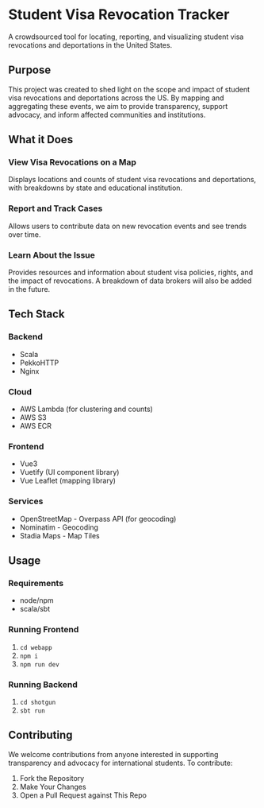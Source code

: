 # Student Visa Revocation Tracker

A crowdsourced tool for locating, reporting, and visualizing student visa revocations and deportations in the United States.

## Purpose

This project was created to shed light on the scope and impact of student visa revocations and deportations across the US. By mapping and aggregating these events, we aim to provide transparency, support advocacy, and inform affected communities and institutions.

## What it Does

### View Visa Revocations on a Map
Displays locations and counts of student visa revocations and deportations, with breakdowns by state and educational institution.

### Report and Track Cases
Allows users to contribute data on new revocation events and see trends over time.

### Learn About the Issue
Provides resources and information about student visa policies, rights, and the impact of revocations. A breakdown of data brokers will also be added in the future.

## Tech Stack

### Backend
* Scala
* PekkoHTTP
* Nginx

### Cloud
* AWS Lambda (for clustering and counts)
* AWS S3
* AWS ECR

### Frontend
* Vue3
* Vuetify (UI component library)
* Vue Leaflet (mapping library)

### Services
* OpenStreetMap - Overpass API (for geocoding)
* Nominatim - Geocoding
* Stadia Maps - Map Tiles

## Usage

### Requirements
* node/npm
* scala/sbt

### Running Frontend

1. `cd webapp`
2. `npm i`
3. `npm run dev`

### Running Backend

1. `cd shotgun`
2. `sbt run`

## Contributing

We welcome contributions from anyone interested in supporting transparency and advocacy for international students. To contribute:

1. Fork the Repository
2. Make Your Changes
3. Open a Pull Request against This Repo
